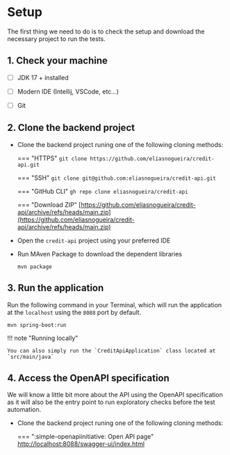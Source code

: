 # Setup

The first thing we need to do is to check the setup and download the necessary project to run the tests.

## 1. Check your machine

- [ ] JDK 17 + installed
- [ ] Modern IDE (Intellij, VSCode, etc...)
- [ ] Git


## 2. Clone the backend project

* Clone the backend project runing one of the following cloning methods:

    === "HTTPS"
        ```
        git clone https://github.com/eliasnogueira/credit-api.git
        ```

    === "SSH"
        ```
        git clone git@github.com:eliasnogueira/credit-api.git
        ```

    === "GitHub CLI"
        ```
        gh repo clone eliasnogueira/credit-api
        ```

    === "Download ZIP"
        [https://github.com/eliasnogueira/credit-api/archive/refs/heads/main.zip](https://github.com/eliasnogueira/credit-api/archive/refs/heads/main.zip)

* Open the `credit-api` project using your preferred IDE
* Run MAven Package to download the dependent libraries
  ```
  mvn package
  ```

## 3. Run the application
Run the following command in your Terminal, which will run the application at the `localhost` using the `8088` port by default.

```
mvn spring-boot:run
```

!!! note "Running locally"

    You can also simply run the `CreditApiApplication` class located at `src/main/java`


## 4. Access the OpenAPI specification
We will know a little bit more about the API using the OpenAPI specification as it will also be the entry point to run exploratory checks before the test automation.


* Clone the backend project runing one of the following cloning methods:

    === ":simple-openapiinitiative: Open API page"
        [http://localhost:8088/swagger-ui/index.html](http://localhost:8088/swagger-ui/index.html)
